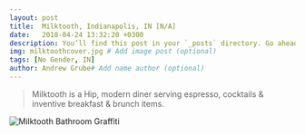 ```yaml
---
layout: post
title:  Milktooth, Indianapolis, IN [N/A]
date:   2018-04-24 13:32:20 +0300
description: You’ll find this post in your `_posts` directory. Go ahead and edit it and re-build the site to see your changes. # Add post description (optional)
img: milktoothcover.jpg # Add image post (optional)
tags: [No Gender, IN]
author: Andrew Grube# Add name author (optional)
---
```


> Milktooth is a Hip, modern diner serving espresso, cocktails & inventive breakfast & brunch items.

![Milktooth Bathroom Graffiti]({{site.baseurl}}/assets/img/milktoothimg1.jpg)
